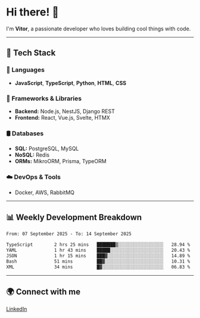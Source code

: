 
# Hi there! 👋

I'm **Vitor**, a passionate developer who loves building cool things with code.

---
## 🔧 Tech Stack

### 📌 Languages
- **JavaScript**, **TypeScript**, **Python**, **HTML**, **CSS**

### 🚀 Frameworks & Libraries
- **Backend:** Node.js, NestJS, Django REST
- **Frontend:** React, Vue.js, Svelte, HTMX

### 🛢️ Databases
- **SQL:** PostgreSQL, MySQL
- **NoSQL:** Redis
- **ORMs:** MikroORM, Prisma, TypeORM

### ☁️ DevOps & Tools
- Docker, AWS, RabbitMQ

---
## 📊 Weekly Development Breakdown

<!--START_SECTION:waka-->

```txt
From: 07 September 2025 - To: 14 September 2025

TypeScript        2 hrs 25 mins   ███████▒░░░░░░░░░░░░░░░░░   28.94 %
YAML              1 hr 43 mins    █████░░░░░░░░░░░░░░░░░░░░   20.43 %
JSON              1 hr 15 mins    ███▓░░░░░░░░░░░░░░░░░░░░░   14.89 %
Bash              51 mins         ██▓░░░░░░░░░░░░░░░░░░░░░░   10.31 %
XML               34 mins         █▓░░░░░░░░░░░░░░░░░░░░░░░   06.83 %
```

<!--END_SECTION:waka-->

---
## 🌍 Connect with me
[LinkedIn](https://www.linkedin.com/in/vitorlc)
